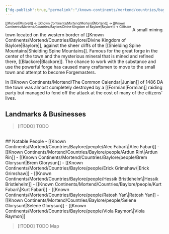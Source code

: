 ```yaml
---
{"dg-publish":true,"permalink":"/known-continents/mortend/countries/baylore/locations/cliffside/"}
---
```


<sup><sup>[[Mistveil\|Mistveil]] → [[Known Continents/Mortend/Mortend\|Mortend]] → [[Known Continents/Mortend/Countries/Baylore/Divine Kingdom of Baylore\|Baylore]] → Cliffside</sup></sup>
A small mining town located on the western border of [[Known Continents/Mortend/Countries/Baylore/Divine Kingdom of Baylore\|Baylore]], against the sheer cliffs of the [[Shielding Spine Mountains\|Shielding Spine Mountains]]. Famous for the great forge in the center of the town and the mysterious mineral that is mined and refined there, [[Blackore\|Blackore]]. The chance to work with the substance and use the powerful forge has caused many craftsmen to move to the small town and attempt to become Forgemasters.

In [[Known Continents/Mortend/The Common Calendar\|Junian]] of 1486 DA the town was almost completely destroyed by a [[Formian\|Formian]] raiding party but managed to fend off the attack at the cost of many of the citizens' lives.

## Landmarks & Businesses
> [!TODO] TODO
<br>
## Notable People
- [[Known Continents/Mortend/Countries/Baylore/people/Alec Fabari\|Alec Fabari]]
- [[Known Continents/Mortend/Countries/Baylore/people/Ardun Rin\|Ardun Rin]]
- [[Known Continents/Mortend/Countries/Baylore/people/Brem Glorysun\|Brem Glorysun]]
- [[Known Continents/Mortend/Countries/Baylore/people/Erick Grimshaw\|Erick Grimshaw]]
- [[Known Continents/Mortend/Countries/Baylore/people/Hessik Bristlehelm\|Hessik Bristlehelm]]
- [[Known Continents/Mortend/Countries/Baylore/people/Kurt Fabari\|Kurt Fabari]]
- [[Known Continents/Mortend/Countries/Baylore/people/Ratosh Yan\|Ratosh Yan]]
- [[Known Continents/Mortend/Countries/Baylore/people/Selene Glorysun\|Selene Glorysun]]
- [[Known Continents/Mortend/Countries/Baylore/people/Viola Raymon\|Viola Raymon]]

> [!TODO] TODO
> Map